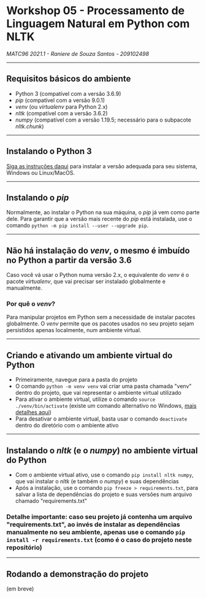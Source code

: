 # Workshop 05 - Processamento de Linguagem Natural em Python com NLTK
*MATC96 2021.1 - Raniere de Souza Santos - 209102498*

___

## Requisitos básicos do ambiente
* Python 3 (compatível com a versão 3.6.9)
* *pip* (compatível com a versão 9.0.1)
* *venv* (ou *virtualenv* para Python 2.x) 
* *nltk* (compatível com a versão 3.6.2)
* *numpy* (compatível com a versão 1.19.5; necessário para o subpacote *nltk.chunk*)

___

## Instalando o Python 3
[Siga as instruções daqui](https://www.python.org/downloads/) para instalar a versão adequada para seu sistema, Windows ou Linux/MacOS.

___

## Instalando o *pip*
Normalmente, ao instalar o Python na sua máquina, o *pip* já vem como parte dele. Para garantir que a versão mais recente do *pip* está instalada, use o comando `python -m pip install --user --upgrade pip`.

___

## Não há instalação do *venv*, o mesmo é imbuído no Python a partir da versão 3.6
Caso você vá usar o Python numa versão 2.x, o equivalente do *venv* é o pacote *virtualenv*, que vai precisar ser instalado globalmente e manualmente.
### Por quê o *venv*?
Para manipular projetos em Python sem a necessidade de instalar pacotes globalmente. O *venv* permite que os pacotes usados no seu projeto sejam persistidos apenas localmente, num ambiente virtual.

___

## Criando e ativando um ambiente virtual do Python
* Primeiramente, navegue para a pasta do projeto
* O comando `python -m venv venv` vai criar uma pasta chamada "venv" dentro do projeto, que vai representar o ambiente virtual utilizado
* Para ativar o ambiente virtual, utilize o comando `source ./venv/bin/activate` (existe um comando alternativo no Windows, [mais detalhes aqui](https://docs.python.org/3/library/venv.html#module-venv))
* Para desativar o ambiente virtual, basta usar o comando `deactivate` dentro do diretório com o ambiente ativo

___

## Instalando o *nltk* (e o *numpy*) no ambiente virtual do Python
* Com o ambiente virtual ativo, use o comando `pip install nltk numpy`, que vai instalar o *nltk* (e também o *numpy*) e suas dependências
* Após a instalação, use o comando `pip freeze > requirements.txt`, para salvar a lista de dependências do projeto e suas versões num arquivo chamado "requirements.txt"
### **Detalhe importante:** caso seu projeto já contenha um arquivo "requirements.txt", ao invés de instalar as dependências manualmente no seu ambiente, apenas use o comando `pip install -r requirements.txt` (como é o caso do projeto neste repositório)

___

## Rodando a demonstração do projeto
(em breve)
